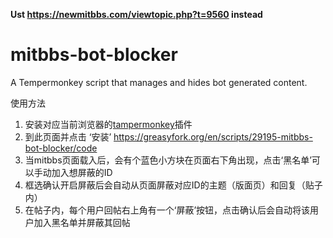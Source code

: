 **Ust https://newmitbbs.com/viewtopic.php?t=9560 instead**

# mitbbs-bot-blocker
A Tempermonkey script that manages and hides bot generated content.

使用方法
1. 安装对应当前浏览器的[tampermonkey](https://tampermonkey.net/)插件
2. 到此页面并点击 ‘安装’ https://greasyfork.org/en/scripts/29195-mitbbs-bot-blocker/code
3. 当mitbbs页面载入后，会有个蓝色小方块在页面右下角出现，点击‘黑名单’可以手动加入想屏蔽的ID
4. 框选确认开启屏蔽后会自动从页面屏蔽对应ID的主题（版面页）和回复（贴子内）
5. 在帖子内，每个用户回帖右上角有一个‘屏蔽’按钮，点击确认后会自动将该用户加入黑名单并屏蔽其回帖
